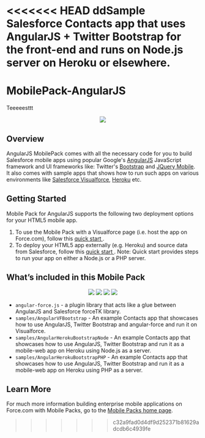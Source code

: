 <<<<<<< HEAD
ddSample Salesforce Contacts app that uses AngularJS + Twitter Bootstrap for the front-end and runs on Node.js server on Heroku or elsewhere.
=======
# MobilePack-AngularJS
Teeeeesttt
<p align='center'>
  <img src="http://res.cloudinary.com/hy4kyit2a/image/upload/v1365281769/ypqq9g8at1y1yqoo8h6g.png"/>
</p>


## Overview
AngularJS MobilePack comes with all the necessary code for you to build Salesforce mobile apps using popular Google's <a href="angularjs.org" target="_blank">AngularJS</a> JavaScript framework and UI frameworks like: Twitter's <a href="http://twitter.github.io/bootstrap/" target="_blank"> Bootstrap</a> and <a href="http://jquerymobile.com/" target="_blank">JQuery Mobile</a>. It also comes with sample apps that shows how to run such apps on various environments like <a href="http://wiki.developerforce.com/page/User_Interface" target="_blank">Salesforce Visualforce</a>, <a href="https://www.heroku.com/" target="_blank">Heroku</a> etc.

 
## Getting Started
Mobile Pack for AngularJS supports the following two deployment options for your HTML5 mobile app. 

1. To use the Mobile Pack with a Visualforce page (i.e. host the app on Force.com), follow this <a href="http://events.developerforce.com/mobile/getting-started/html5#angularjs" target="_blank">quick start </a>.
2. To deploy your HTML5 app externally (e.g. Heroku) and source data from Salesforce, follow this <a href="http://events.developerforce.com/mobile/getting-started/html5#angularjs-heroku" target="_blank"> quick start </a>. Note: Quick start provides steps to run your app on either a Node.js or a PHP server.

 
## What’s included in this Mobile Pack


<p align='center'>
  <img src="http://res.cloudinary.com/hy4kyit2a/image/upload/w_300,c_limit/v1365305806/i6go8y3vzautscbv7frz.png"/>  
  <img src="http://res.cloudinary.com/hy4kyit2a/image/upload/w_300,c_limit/v1365305743/vbtheqtiecckcyytcxii.png"/>  
  <img src="http://res.cloudinary.com/hy4kyit2a/image/upload/w_300,c_limit/v1365305677/jjfrntoi3k2m6wditcfx.png"/>  
  <img src="http://res.cloudinary.com/hy4kyit2a/image/upload/w_300,c_limit/v1365305703/juwtk1wywhb2n6dlifwd.png"/>
</p>


* `angular-force.js` - a plugin library that acts like a glue between AngularJS and Salesforce forceTK library.
* `samples/AngularVFBootstrap` - An example Contacts app that showcases how to use AngularJS, Twitter Bootstrap and angular-force and run it on Visualforce.
* `samples/AngularHerokuBootstrapNode` -  An example Contacts app that showcases how to use AngularJS, Twitter Bootstrap and run it as a mobile-web app on Heroku using Node.js as a server.
* `samples/AngularHerokuBootstrapPHP` -  An example Contacts app that showcases how to use AngularJS, Twitter Bootstrap and run it as a mobile-web app on Heroku using PHP as a server.


## Learn More

For much more information building enterprise mobile applications on Force.com with Mobile Packs, go to the [Mobile Packs home page](https://events.developerforce.com/mobile/services/mobile-packs).
>>>>>>> c32a9fad0d4df9d252371b81629adcdb6c4939fe
